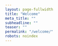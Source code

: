 ```yaml
---
layout: page-fullwidth
title: "Welcome"
meta_title: ""
subheadline: ""
teaser: ""
permalink: "/welcome/"
robots: noindex
---
```

